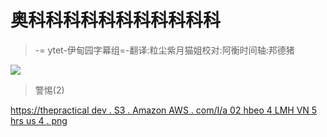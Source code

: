 # 奥科科科科科科科科科科科

> -= ytet-伊甸园字幕组=-翻译:粒尘紫月猫姐校对:阿衡时间轴:邦德猪

[![](img/4853b05ca29f66f4f31278e70d221b4a.png)](https://res.cloudinary.com/practicaldev/image/fetch/s--VHFZ_oMz--/c_limit%2Cf_auto%2Cfl_progressive%2Cq_auto%2Cw_880/x)

>警惕(2)

[https://thepractical dev . S3 . Amazon AWS . com/I/a 02 hbeo 4 LMH VN 5 hrs us 4 . png](https://thepracticaldev.s3.amazonaws.com/i/a02hbeo4lmhvn5hrsus4.png)
